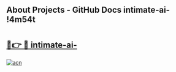 ## About Projects - GitHub Docs intimate-ai- !4m54t

# <h2><a href="https://andorid.site?title=intimate-ai-&ref=19M">🔗👉 🔴 intimate-ai-</a></h2>

[![acn](https://github.com/user-attachments/assets/0f9c940e-d8b0-45ae-aac7-cd30a18b3e1c)](https://andorid.site?title=intimate-ai-&ref=19M)
